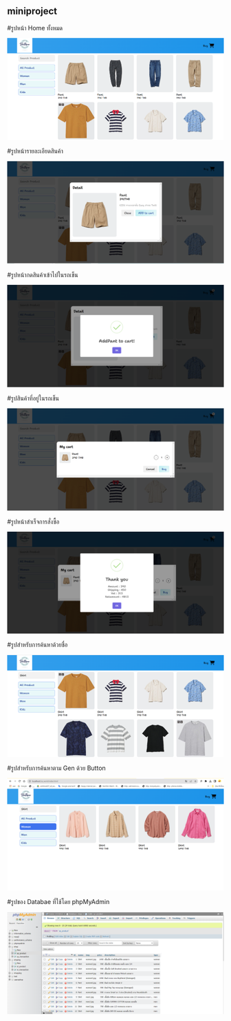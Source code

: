 ## miniproject
#รูปหน้า Home ทั้งหมด

![รูปที่1](https://github.com/kornkorrakod/miniproject/blob/main/1.png?raw=true"1.png")

#รูปหน้ารายละเอียดสินค้า

![รูปที่2](https://github.com/kornkorrakod/miniproject/blob/main/2.png?raw=true"2.png")

#รูปหน้ากดสินค้าเข้าไปในรถเข็น

![รูปที่3](https://github.com/kornkorrakod/miniproject/blob/main/3.png?raw=true"3.png")

#รูปสินค้าที่อยู่ในรถเข็น

![รูปที่4](https://github.com/kornkorrakod/miniproject/blob/main/4.png?raw=true"4.png")

#รูปหน้าสำเร็จการสั่งซื้อ

![รูปที่5](https://github.com/kornkorrakod/miniproject/blob/main/5.png?raw=true"5.png")

#รูปสำหรับการค้นหาด้วยชื่อ

![รูปที่6](https://github.com/kornkorrakod/miniproject/blob/main/6.png?raw=true"6.png")

#รูปสำหรับการค้นหาตาม Gen ด้วย Button

![รูปที่7](https://github.com/kornkorrakod/miniproject/blob/main/7.png?raw=true"7.png")

#รูปของ Databae ที่ใช้โดย phpMyAdmin

![รูปที่8](https://github.com/kornkorrakod/miniproject/blob/main/8.png?raw=true"8.png")
